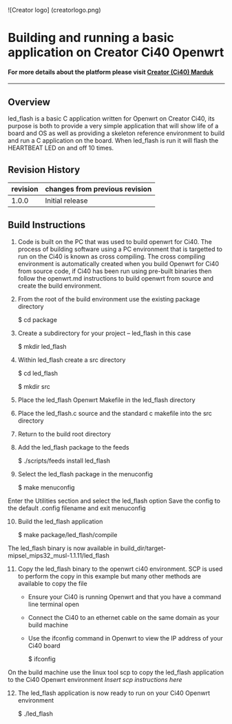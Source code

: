 
![Creator logo] (creatorlogo.png)

# Building and running a basic application on Creator Ci40 Openwrt

#### For more details about the platform please visit [Creator (Ci40) Marduk](https://community.imgtec.com/platforms/creator-ci40/)
----

## Overview

led_flash is a basic C application written for Openwrt on Creator Ci40, its purpose is both to provide a very simple application that will show life of a board and OS as well as providing a skeleton reference environment to build and run a C application on the board. When led_flash is run it will flash the HEARTBEAT LED on and off 10 times.

## Revision History

| revision  | changes from previous revision |
|---------- |------------------------------- |
| 1.0.0     | Initial release                |

## Build Instructions

1)	Code is built on the PC that was used to build openwrt for Ci40. The process of building software using a PC environment that is targetted to run on the Ci40 is known as cross compiling. The cross compiling environment is automatically created when you build Openwrt for Ci40 from source code, if Ci40 has been run using pre-built binaries then follow the openwrt.md instructions to build openwrt from source and create the build environment.

2)	From the root of the build environment use the existing package directory

	$ cd package

3)	Create a subdirectory for your project – led_flash in this case

	$ mkdir led_flash

4)	Within led_flash create a src directory

	$ cd led_flash

	$ mkdir src

5)	Place the led_flash Openwrt Makefile in the led_flash directory

6)	Place the led_flash.c source and the standard c makefile into the src directory

7)	Return to the build root directory

8)	Add the led_flash package to the feeds

	$ ./scripts/feeds install led_flash

9)	Select the led_flash package in the menuconfig

	$ make menuconfig


Enter the Utilities section and select the led_flash option
Save the config to the default .config filename and exit menuconfig

10)	Build the led_flash application

	$ make package/led_flash/compile

The led_flash binary is now available in build_dir/target-mipsel_mips32_musl-1.1.11/led_flash

11)	Copy the led_flash binary to the openwrt ci40 environment. SCP is used to perform the copy in this example but many other methods are available to copy the file
	* Ensure your Ci40 is running Openwrt and that you have a command line terminal open
	* Connect the Ci40 to an ethernet cable on the same domain as your build machine
	* Use the ifconfig command in Openwrt to view the IP address of your Ci40 board

		$ ifconfig
	
On the build machine use the linux tool scp to copy the led_flash application to the Ci40 Openwrt environment
_Insert scp instructions here_
	
12)	The led_flash application is now ready to run on your Ci40 Openwrt environment

	$ ./led_flash




